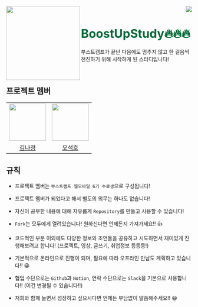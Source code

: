 <div>
  <img align="left" src="https://user-images.githubusercontent.com/14370441/145400631-519f11a9-795f-42ee-92ee-06dab5511e8e.png" width="200"/>
  <div align="right">
    <a align="right" href="https://github.com/BoostUpStudy/Notice">
      <img src="https://hits.seeyoufarm.com/api/count/incr/badge.svg?url=https://github.com/BoostUpStudy/Notice&count_bg=%233D61C8&title_bg=%23555555&icon=&icon_color=%23E7E7E7&title=hits&edge_flat=false"/>
    </a>
    <h1 align="left">
      <font align="left" size="6" color="#006937"> BoostUpStudy🔥🔥🔥</font>
    </h1>
    <p align="left">
      부스트캠프가 끝난 다음에도 멈추지 않고 한 걸음씩 전진하기 위해 시작하게 된 스터디입니다!
    </p>
  </div>
</div>

<br>

## 프로젝트 멤버

<div>
  <table align="center">
    <tr>
      <td>
        <a href="https://github.com/Najeong-Kim">
          <img src="https://avatars.githubusercontent.com/Najeong-Kim" width="100"/>
        </a>
      </td>
      <td>
        <a href="https://github.com/alittlekitten">
          <img src="https://avatars.githubusercontent.com/alittlekitten" width="100"/>
        </a>
      </td>
    </tr>
    <tr>
      <td align="center">
        <a href="https://github.com/yeon52">
          김나정
        </a>
      </td>
      <td align="center">
        <a href="https://github.com/yeon52">
          오석호
        </a>
      </td>
    </tr>
  </table>
</div>

## 규칙
- 프로젝트 멤버는 `부스트캠프 웹모바일 6기 수료생`으로 구성됩니다!

- 프로젝트 멤버가 되었다고 해서 별도의 의무는 하나도 없습니다!

- 자신이 공부한 내용에 대해 자유롭게 `Repository`를 만들고 사용할 수 있습니다!

- `Fork`는 모두에게 열려있습니다! 원하신다면 언제든지 가져가세요!! 👍

- 코드적인 부분 이외에도 다양한 정보와 조언들을 공유하고 시도하면서 재미있게 진행해보려고 합니다! (프로젝트, 영상, 글쓰기, 취업정보 등등등!)

- 기본적으로 온라인으로 진행이 되며, 필요에 따라 오프라인 만남도 계획하고 있습니다!! 😀

- 협업 수단으로는 `Github`과 `Notion`, 연락 수단으로는 `Slack`을 기본으로 사용합니다!! (이건 변경될 수 있습니다!!)  

- 저희와 함께 놀면서 성장하고 싶으시다면 언제든 부담없이 말씀해주세요!! 😆
